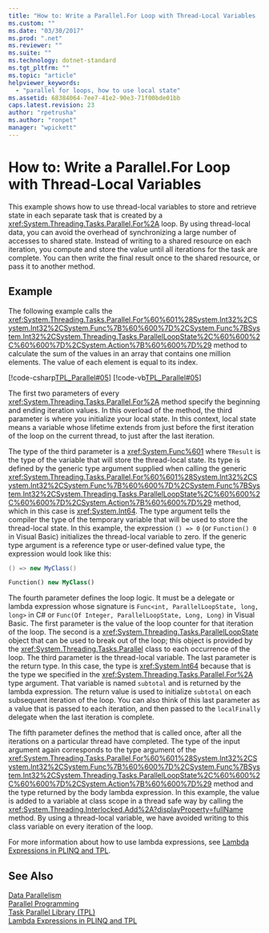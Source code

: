 ```yaml
---
title: "How to: Write a Parallel.For Loop with Thread-Local Variables | Microsoft Docs"
ms.custom: ""
ms.date: "03/30/2017"
ms.prod: ".net"
ms.reviewer: ""
ms.suite: ""
ms.technology: dotnet-standard
ms.tgt_pltfrm: ""
ms.topic: "article"
helpviewer_keywords: 
  - "parallel for loops, how to use local state"
ms.assetid: 68384064-7ee7-41e2-90e3-71f00bde01bb
caps.latest.revision: 23
author: "rpetrusha"
ms.author: "ronpet"
manager: "wpickett"
---
```

# How to: Write a Parallel.For Loop with Thread-Local Variables
This example shows how to use thread-local variables to store and retrieve state in each separate task that is created by a <xref:System.Threading.Tasks.Parallel.For%2A> loop. By using thread-local data, you can avoid the overhead of synchronizing a large number of accesses to shared state. Instead of writing to a shared resource on each iteration, you compute and store the value until all iterations for the task are complete. You can then write the final result once to the shared resource, or pass it to another method.  
  
## Example  
 The following example calls the <xref:System.Threading.Tasks.Parallel.For%60%601%28System.Int32%2CSystem.Int32%2CSystem.Func%7B%60%600%7D%2CSystem.Func%7BSystem.Int32%2CSystem.Threading.Tasks.ParallelLoopState%2C%60%600%2C%60%600%7D%2CSystem.Action%7B%60%600%7D%29> method to calculate the sum of the values in an array that contains one million elements. The value of each element is equal to its index.  
  
 [!code-csharp[TPL_Parallel#05](../../../samples/snippets/csharp/VS_Snippets_Misc/tpl_parallel/cs/forandforeach_simple.cs#05)]
 [!code-vb[TPL_Parallel#05](../../../samples/snippets/visualbasic/VS_Snippets_Misc/tpl_parallel/vb/forwiththreadlocal.vb#05)]  
  
 The first two parameters of every <xref:System.Threading.Tasks.Parallel.For%2A> method specify the beginning and ending iteration values. In this overload of the method, the third parameter is where you initialize your local state. In this context, local state means a variable whose lifetime extends from just before the first iteration of the loop on the current thread, to just after the last iteration.  
  
 The type of the third parameter is a <xref:System.Func%601> where `TResult` is the type of the variable that will store the thread-local state. Its type is defined by the generic type argument supplied when calling the generic <xref:System.Threading.Tasks.Parallel.For%60%601%28System.Int32%2CSystem.Int32%2CSystem.Func%7B%60%600%7D%2CSystem.Func%7BSystem.Int32%2CSystem.Threading.Tasks.ParallelLoopState%2C%60%600%2C%60%600%7D%2CSystem.Action%7B%60%600%7D%29> method, which in this case is <xref:System.Int64>. The type argument tells the compiler the type of the temporary variable that will be used to store the thread-local state. In this example, the expression `() => 0` (or `Function() 0` in Visual Basic) initializes the thread-local variable to zero. If the generic type argument is a reference type or user-defined value type, the expression would look like this:  
  
```csharp  
() => new MyClass()  
```  
  
```vb  
Function() new MyClass()  
```  
  
 The fourth parameter defines the loop logic. It must be a delegate or lambda expression whose signature is `Func<int, ParallelLoopState, long, long>` in C# or `Func(Of Integer, ParallelLoopState, Long, Long)` in Visual Basic. The first parameter is the value of the loop counter for that iteration of the loop. The second is a <xref:System.Threading.Tasks.ParallelLoopState> object that can be used to break out of the loop; this object is provided by the <xref:System.Threading.Tasks.Parallel> class to each occurrence of the loop. The third parameter is the thread-local variable. The last parameter is the return type. In this case, the type is <xref:System.Int64> because that is the type we specified in the <xref:System.Threading.Tasks.Parallel.For%2A> type argument. That variable is named `subtotal` and is returned by the lambda expression. The return value is used to initialize `subtotal` on each subsequent iteration of the loop. You can also think of this last parameter as a value that is passed to each iteration, and then passed to the `localFinally` delegate when the last iteration is complete.  
  
 The fifth parameter defines the method that is called once, after all the iterations on a particular thread have completed. The type of the input argument again corresponds to the type argument of the <xref:System.Threading.Tasks.Parallel.For%60%601%28System.Int32%2CSystem.Int32%2CSystem.Func%7B%60%600%7D%2CSystem.Func%7BSystem.Int32%2CSystem.Threading.Tasks.ParallelLoopState%2C%60%600%2C%60%600%7D%2CSystem.Action%7B%60%600%7D%29> method and the type returned by the body lambda expression. In this example, the value is added to a variable at class scope in a thread safe way by calling the <xref:System.Threading.Interlocked.Add%2A?displayProperty=fullName> method. By using a thread-local variable, we have avoided writing to this class variable on every iteration of the loop.  
  
 For more information about how to use lambda expressions, see [Lambda Expressions in PLINQ and TPL](../../../docs/standard/parallel-programming/lambda-expressions-in-plinq-and-tpl.md).  
  
## See Also  
 [Data Parallelism](../../../docs/standard/parallel-programming/data-parallelism-task-parallel-library.md)   
 [Parallel Programming](../../../docs/standard/parallel-programming/index.md)   
 [Task Parallel Library (TPL)](../../../docs/standard/parallel-programming/task-parallel-library-tpl.md)   
 [Lambda Expressions in PLINQ and TPL](../../../docs/standard/parallel-programming/lambda-expressions-in-plinq-and-tpl.md)